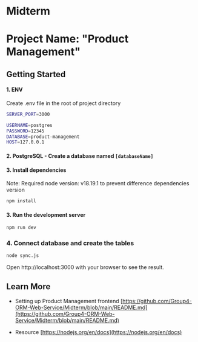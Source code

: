 # Midterm 

# Project Name: "Product Management"

## Getting Started
#### 1. ENV

Create .env file in the root of project directory

```bash 
SERVER_PORT=3000 

USERNAME=postgres
PASSWORD=12345
DATABASE=product-management
HOST=127.0.0.1
```

#### 2. PostgreSQL - Create a database named `[databaseName]`

#### 3. Install dependencies
Note: Required node version: v18.19.1 to prevent difference dependencies version

```bash
npm install
```

#### 3. Run the development server

```bash
npm run dev
```


### 4. Connect database and create the tables

```bash
node sync.js
```
Open http://localhost:3000 with your browser to see the result.


## Learn More

- Setting up Product Management frontend [https://github.com/Group4-ORM-Web-Service/Midterm/blob/main/README.md](https://github.com/Group4-ORM-Web-Service/Midterm/blob/main/README.md)

- Resource [https://nodejs.org/en/docs](https://nodejs.org/en/docs)